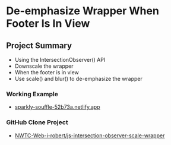 # De-emphasize Wrapper When Footer Is In View

## Project Summary

* Using the IntersectionObserver() API
* Downscale the wrapper
* When the footer is in view
* Use scale() and blur() to de-emphasize the wrapper

### Working Example

* [sparkly-souffle-52b73a.netlify.app](https://sparkly-souffle-52b73a.netlify.app/)

### GitHub Clone Project

* [NWTC-Web-i-robert/js-intersection-observer-scale-wrapper](https://github.com/NWTC-Web-i-robert/js-intersection-observer-scale-wrapper)

